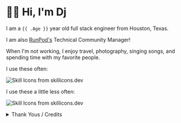 # 👋🏽 Hi, I'm Dj

I am a `{{ .Age }}` year old full stack engineer from Houston, Texas. 

I am also [RunPod's](https://runpod.io?utm_source=github&utm_campaign=djwashere) Technical Community Manager!

When I'm not working, I enjoy travel, photography, singing songs, and spending time with my favorite people. 

I use these often:
<p>
  <picture>
    <source media="(prefers-color-scheme: dark)" srcset="https://skillicons.dev/icons?i={{ .ExperiencedIcons }}&theme=dark&perline={{ .ExperiencedIconCount }}">
    <source media="(prefers-color-scheme: light)" srcset="https://skillicons.dev/icons?i={{ .ExperiencedIcons }}&theme=light&perline={{ .ExperiencedIconCount }}">
    <img alt="Skill Icons from skillicons.dev">
  </picture>
</p>

I use these a little less often:
<p>
  <picture>
    <source media="(prefers-color-scheme: dark)" srcset="https://skillicons.dev/icons?i={{ .HandyIcons }}&theme=dark&perline={{ .HandyIconCount }}">
    <source media="(prefers-color-scheme: light)" srcset="https://skillicons.dev/icons?i={{ .HandyIcons }}&theme=light&perline={{ .HandyIconCount }}">
    <img alt="Skill Icons from skillicons.dev">
  </picture>
</p>

<details>
<summary> Thank Yous / Credits </summary>

* Icons from [skillicons.dev](https://skillicons.dev)

* [@promise](https://github.com/promise/) for letting me use your README as inspiration :heart:

* You, for reading this
</details>
